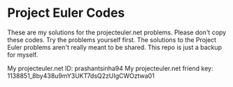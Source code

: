 # Project Euler Codes

These are my solutions for the projecteuler.net problems. Please don't copy these codes. Try the problems yourself first. The solutions to the Project Euler problems aren't really meant to be shared. This repo is just a backup for myself.

My projecteuler.net ID: prashantsinha94
My projecteuler.net friend key: 1138851_8by438u9mY3UKT7dsQ2zUIgCWOztwa01 